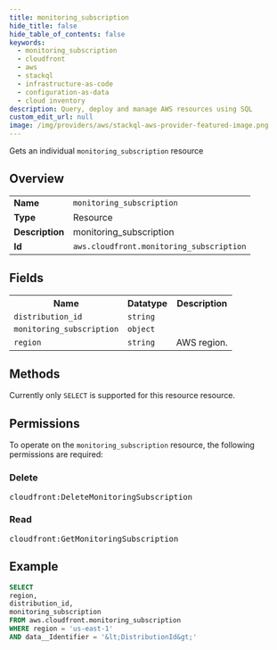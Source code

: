 ```yaml
---
title: monitoring_subscription
hide_title: false
hide_table_of_contents: false
keywords:
  - monitoring_subscription
  - cloudfront
  - aws
  - stackql
  - infrastructure-as-code
  - configuration-as-data
  - cloud inventory
description: Query, deploy and manage AWS resources using SQL
custom_edit_url: null
image: /img/providers/aws/stackql-aws-provider-featured-image.png
---
```

Gets an individual <code>monitoring_subscription</code> resource

## Overview
<table><tbody>
<tr><td><b>Name</b></td><td><code>monitoring_subscription</code></td></tr>
<tr><td><b>Type</b></td><td>Resource</td></tr>
<tr><td><b>Description</b></td><td>monitoring_subscription</td></tr>
<tr><td><b>Id</b></td><td><code>aws.cloudfront.monitoring_subscription</code></td></tr>
</tbody></table>

## Fields
<table><tbody>
<tr><th>Name</th><th>Datatype</th><th>Description</th></tr>
<tr><td><code>distribution_id</code></td><td><code>string</code></td><td></td></tr>
<tr><td><code>monitoring_subscription</code></td><td><code>object</code></td><td></td></tr>
<tr><td><code>region</code></td><td><code>string</code></td><td>AWS region.</td></tr>

</tbody></table>

## Methods
Currently only <code>SELECT</code> is supported for this resource resource.

## Permissions

To operate on the <code>monitoring_subscription</code> resource, the following permissions are required:

### Delete
<pre>
cloudfront:DeleteMonitoringSubscription</pre>

### Read
<pre>
cloudfront:GetMonitoringSubscription</pre>


## Example
```sql
SELECT
region,
distribution_id,
monitoring_subscription
FROM aws.cloudfront.monitoring_subscription
WHERE region = 'us-east-1'
AND data__Identifier = '&lt;DistributionId&gt;'
```
